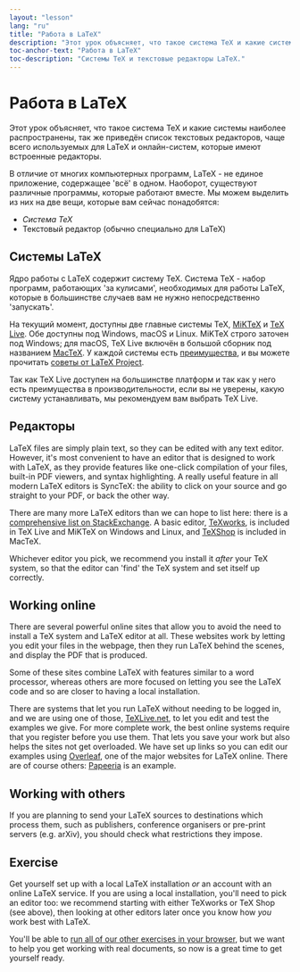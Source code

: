 ```yaml
---
layout: "lesson"
lang: "ru"
title: "Работа в LaTeX"
description: "Этот урок объясняет, что такое система TeX и какие системы наиболее распространены, так же приведён список текстовых редакторов, чаще всего используемых для LaTeX и онлайн-систем, которые имеют встроенные редакторы."
toc-anchor-text: "Работа в LaTeX"
toc-description: "Системы TeX и текстовые редакторы LaTeX."
---
```


# Работа в LaTeX

<span
  class="summary">Этот урок объясняет, что такое система TeX и какие системы наиболее распространены, так же приведён список текстовых редакторов, чаще всего используемых для LaTeX и онлайн-систем, которые имеют встроенные редакторы.</span>


В отличие от многих компьютерных программ, LaTeX - не единое приложение, содержащее
'всё' в одном. Наоборот, существуют различные программы, которые работают вместе.
Мы можем выделить из них на две вещи, которые вам сейчас понадобятся:

- _Система TeX_
- Текстовый редактор (обычно специально для LaTeX)

## Системы LaTeX

Ядро работы с LaTeX содержит систему TeX. Система TeX - набор
программ, работающих 'за кулисами', необходимых для работы LaTeX, которые
в большинстве случаев вам не нужно непосредственно 'запускать'.

На текущий момент, доступны две главные системы TeX,
[MiKTeX](https://miktex.org/) и [TeX Live](https://tug.org/texlive). Обе
доступны под Windows, macOS и Linux.
MiKTeX строго заточен под Windows;
для macOS, TeX Live включён в большой сборник под названием [MacTeX](http://www.tug.org/mactex/).
У каждой системы есть [преимущества](https://tex.stackexchange.com/questions/20036), 
и вы можете прочитать [советы от LaTeX
Project](https://www.latex-project.org/get/).

Так как TeX Live доступен на большинстве платформ и так как у него есть преимущества
в производительности, если вы не уверены, какую систему устанавливать, мы рекомендуем вам
выбрать TeX Live.

## Редакторы

LaTeX files are simply plain text, so they can be edited with any text editor.
However, it's most convenient to have an editor that is designed to work with
LaTeX, as they provide features like one-click compilation of your files,
built-in PDF viewers, and syntax highlighting. A really useful feature in all
modern LaTeX editors is SyncTeX: the ability to click on your source and go
straight to your PDF, or back the other way.

There are many more LaTeX editors than we can hope to list here: there is a
[comprehensive list on
StackExchange](https://tex.stackexchange.com/questions/339/latex-editors-ides).
A basic editor, [TeXworks](https://tug.org/texworks), is included in TeX Live
and MiKTeX on Windows and Linux, and [TeXShop](https://pages.uoregon.edu/koch/texshop/)
is included in MacTeX.

<p 
  class="hint">Whichever editor you pick, we recommend you install it <i>after</i> your TeX system, so that the editor can 'find' the TeX system and set itself up correctly.</p>

## Working online

There are several powerful online sites that allow you to avoid
the need to install a TeX system and LaTeX editor at all. These websites
work by letting you edit your files in the webpage, then they run LaTeX
behind the scenes, and display the PDF that is produced.

Some of these sites combine LaTeX with features similar to a word processor,
whereas others are more focused on letting you see the LaTeX code and
so are closer to having a local installation.

There are systems that let you run LaTeX without needing to be logged in, and we
are using one of those,
[TeXLive.net](https://texlive.net), to let you
edit and test the examples we give. For more complete work, the best online
systems require that you register before you use them. That lets you save your
work but also helps the sites not get overloaded. We have set up links so you
can edit our examples using [Overleaf](https://www.overleaf.com), one of the
major websites for LaTeX online. There are of course others:
[Papeeria](https://papeeria.com/) is an example.

## Working with others

If you are planning to send your LaTeX sources to destinations which process
them, such as publishers, conference organisers or pre-print servers
(e.g. arXiv), you should check what restrictions they impose.

## Exercise

Get yourself set up with a local LaTeX installation _or_ an account with
an online LaTeX service. If you are using a local installation, you'll need
to pick an editor too: we recommend starting with either TeXworks or TeX Shop
(see above), then looking at other editors later once you know how _you_
work best with LaTeX.

You'll be able to [run all of our other exercises in your browser](help.md), but we want
to help you get working with real documents, so now is a great time to get
yourself ready.
